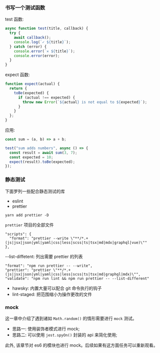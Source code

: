 ### 书写一个测试函数

test 函数:

```js
async function test(title, callback) {
  try {
    await callback();
    console.log(`✓ ${title}`);
  } catch (error) {
    console.error(`✕ ${title}`);
    console.error(error);
  }
}
```

expect 函数:

```js
function expect(actual) {
  return {
    toBe(expected) {
      if (actual !== expected) {
        throw new Error(`${actual} is not equal to ${expected}`);
      }
    }
  };
}
```

应用:

```js
const sum = (a, b) => a + b;

test("sum adds numbers", async () => {
  const result = await sum(3, 7);
  const expected = 10;
  expect(result).toBe(expected);
});
```

### 静态测试

下面罗列一些配合静态测试的库

* eslint
* prettier

```
yarn add prettier -D
```

`prettier` 项目的全部文件

```
"scripts": {
  "format": "prettier --write \"**/*.+(js|jsx|json|yml|yaml|css|less|scss|ts|tsx|md|mdx|graphql|vue)\""
},
```

--list-diffetent: 列出需要 prettier 的列表

```
"format": "npm run prettier -- --write",
"prettier": "prettier \"**/*.+(js|jsx|json|yml|yaml|css|less|scss|ts|tsx|md|graphql|mdx)\"",
"validate": "npm run lint && npm run prettier -- --list-different"
```

* hawsky: 内置大量可以配合 git 命令执行的钩子
* lint-staged: 把范围缩小为操作更改的文件

### mock

这一章中介绍了遇到诸如 `Math.random()` 的情形需要进行 `mock` 测试。

* 思路一: 使用装饰者模式进行 mock;
* 思路二: 可以使用 `jest.spyOn()` 封装的 api 来简化使用;

此外, 该章节对 es6 的模块也进行 mock。后续如果有这方面任务可以重新观看。
